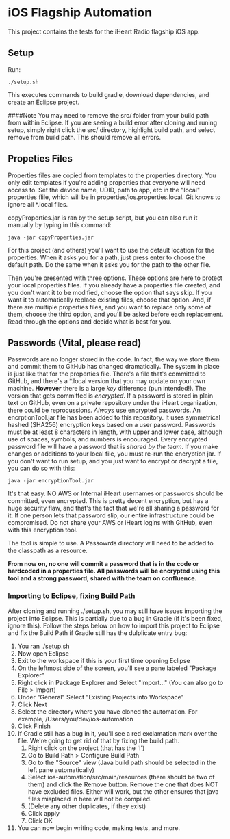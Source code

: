 # iOS Flagship Automation
This project contains the tests for the iHeart Radio flagship iOS app. 

## Setup 
Run:

	./setup.sh
	
This executes commands to build gradle, download dependencies, and create an Eclipse project. 

####Note
You may need to remove the src/ folder from your build path from within Eclipse. If you are seeing a build error after cloning and runing setup, simply right click the src/ directory, highlight build path, and select remove from build path. This should remove all errors.

## Propeties Files
Properties files are copied from templates to the properties directory. You only edit templates if you're adding properties that everyone will need access to. Set the device name, UDID, path to app, etc in the "local" properties flile, which will be in properties/ios.properties.local. Git knows to ignore all *.local files.

copyProperties.jar is ran by the setup script, but you can also run it manually by typing in this command:

	java -jar copyProperties.jar
	

For this project (and others) you'll want to use the default location for the properties. When it asks you for a path, just press enter to choose the default path. Do the same when it asks you for the path to the other file.

Then you're presented with three options. These options are here to protect your local properties files. If you already have a properties file created, and you don't want it to be modified, choose the option that says skip. If you want it to automatically replace existing files, choose that option. And, if there are multiple properties files, and you want to replace only some of them, choose the third option, and you'll be asked before each replacement. Read through the options and decide what is best for you. 



## Passwords (Vital, please read)
Passwords are no longer stored in the code. In fact, the way we store them and commit them to GitHub has changed dramatically. The system in place is just like that for the properties file. There's a file that's committed to GitHub, and there's a *.local version that you may update on your own machine. **However** there is a large *key* difference (pun intended!). The version that gets committed is *encrypted*. If a password is stored in plain text on GitHub, even on a private repository under the iHeart organization, there could be reprocussions. *Always* use encrypted passwords. An encrptionTool.jar file has been added to this repository. It uses symmetrical hashed (SHA256) encryption keys based on a user password. Passwords must be at least 8 characters in length, with upper and lower case, although use of spaces, symbols, and numbers is encouraged. Every encrypted password file will have a password that is *shared by the team*. If you make changes or additions to your local file, you must re-run the encryption jar. If you don't want to run setup, and you just want to encrypt or decrypt a file, you can do so with this:

	java -jar encryptionTool.jar
	
It's that easy. NO AWS or Internal iHeart usernames or passwords should be committed, even encrypted. This is pretty decent encryption, but has a huge security flaw, and that's the fact that we're all sharing a password for it. If one person lets that password slip, our entire infrastructure could be compromised. Do not share your AWS or iHeart logins with GitHub, even with this encryption tool.

The tool is simple to use. A Passowrds directory will need to be added to the classpath as a resource. 

**From now on, no one will commit a password that is in the code or hardcoded in a properties file. All passwords will be encrypted using this tool and a strong password, shared with the team on confluence.**



### Importing to Eclipse, fixing Build Path

After cloning and running ./setup.sh, you may still have issues importing the project into Eclipse. This is partially due to a bug in Gradle (if it's been fixed, ignore this). Follow the steps below on how to import this project to Eclipse and fix the Build Path if Gradle still has the dulplicate entry bug:

1. You ran ./setup.sh
2. Now open Eclipse
3. Exit to the workspace if this is your first time opening Eclipse
4. On the leftmost side of the screen, you'll see a pane labeled "Package Explorer"
5. Right click in Package Explorer and Select "Import…" (You can also go to File > Import)
6. Under "General" Select "Existing Projects into Workspace"
7. Click Next
8. Select the directory where you have cloned the automation. For example, /Users/you/dev/ios-automation
9. Click Finish
10. If Gradle still has a bug in it, you'll see a red exclamation mark over the file. We're going to get rid of that by fixing the build path.
	1. Right click on the project (that has the '!')
	2. Go to Build Path > Configure Build Path
	3. Go to the "Source" view (Java build path should be selected in the left pane automatically)
	4. Select ios-automation/src/main/resources (there should be two of them) and click the Remove button. Remove the one that does NOT have excluded files. Either will work, but the other ensures that java files misplaced in here will not be compiled. 
	5. (Delete any other duplicates, if they exist)
	6. Click apply
	7. Click OK
11. You can now begin writing code, making tests, and more. 
